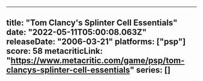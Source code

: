 
---
title: "Tom Clancy's Splinter Cell Essentials"
date: "2022-05-11T05:00:08.063Z"
releaseDate: "2006-03-21"
platforms: ["psp"]
score: 58
metacriticLink: "https://www.metacritic.com/game/psp/tom-clancys-splinter-cell-essentials"
series: []
---
